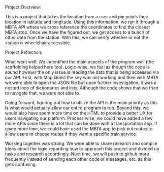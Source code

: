 Project Overview:

This is a project that takes the location from a user and pin points their location in latitude and longitude. Using this information, we run it through a MBTA API where we cross reference the coordinates to find the closest MBTA stop. Once we have the figured out, we get access to a bunch of other data from the station. With this, we can verify whether or not the station is wheelchair accessible.

Project Reflection:

What went well: We indentified the main aspects of the program well (the scaffolding helped here too). Logic-wise, we feel as though the code is sound however the only issue is reading the data that is being accessed via our API. First, with Map Quest the key was not working and then with MBTA we were able to open the JSON file but upon further investigation, it was a nested loop of dictionaries and lists. Although the code shows that we tried to navigate that, we were not able to.

Going forward, figuring out how to utilize the API is the main priority as this is what would actually allow our entire program to run. Beyond this, we would also have spent more time on the HTML to provide a better UX for users navigating our platform. Process wise, we could have added a few more APIs since there is a lot that can be done with a transportation app. If given more time, we could have used the MBTA app to pick out routes to allow users to choose routes if they want a specific train service.

Working together was strong. We were able to share research and compile ideas about the logic regarding how to approach this project and divided up tasks and research accordingly. Next time, we will push to github more frequently instead of sending each other code of messages, etc. as this gets confusing.
